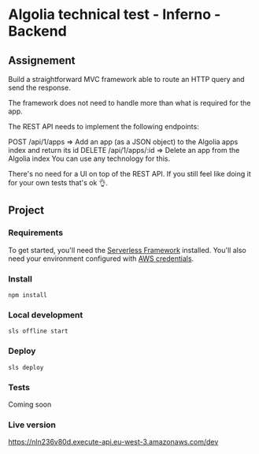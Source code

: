# Algolia technical test - Inferno - Backend

## Assignement

Build a straightforward MVC framework able to route an HTTP query and send the response.

The framework does not need to handle more than what is required for the app.

The REST API needs to implement the following endpoints:

POST /api/1/apps => Add an app (as a JSON object) to the Algolia apps index and return its id
DELETE /api/1/apps/:id => Delete an app from the Algolia index
You can use any technology for this.

There's no need for a UI on top of the REST API. If you still feel like doing it for your own tests that's ok 👌.

## Project

### Requirements

To get started, you'll need the [Serverless Framework](https://serverless.com/framework/docs/providers/aws/guide/quick-start/) installed.
You'll also need your environment configured with [AWS credentials](https://serverless.com/framework/docs/providers/aws/guide/credentials/).

### Install

````
npm install
````

### Local development

````
sls offline start
````

### Deploy

````
sls deploy
````

### Tests

Coming soon

### Live version
https://nln236v80d.execute-api.eu-west-3.amazonaws.com/dev
